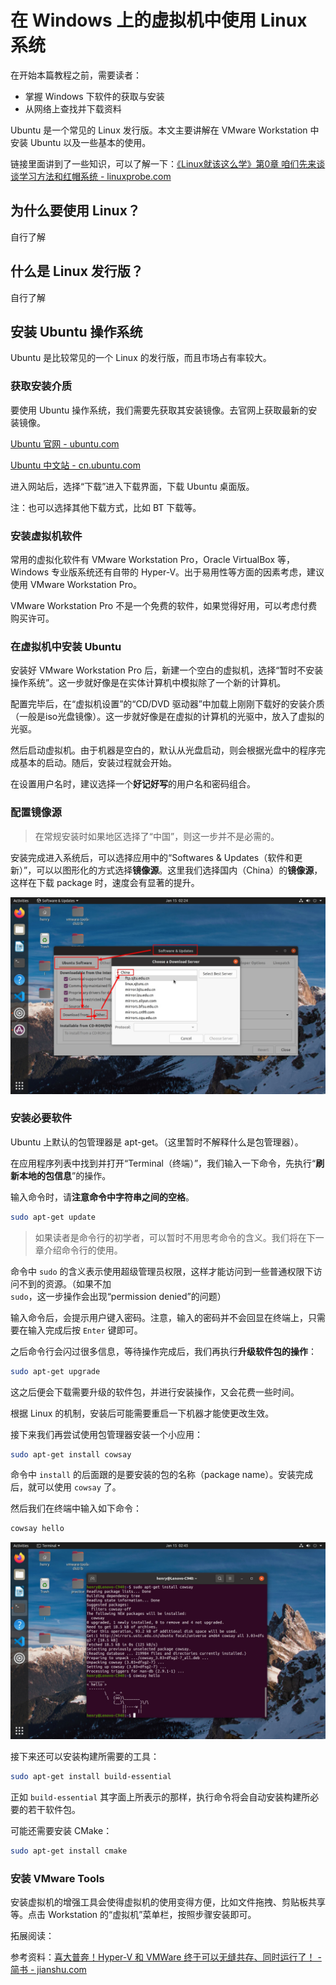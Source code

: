 # 在 Windows 上的虚拟机中使用 Linux 系统

在开始本篇教程之前，需要读者：

- 掌握 Windows 下软件的获取与安装
- 从网络上查找并下载资料

Ubuntu 是一个常见的 Linux 发行版。本文主要讲解在 VMware Workstation 中安装 Ubuntu 以及一些基本的使用。

链接里面讲到了一些知识，可以了解一下：[《Linux就该这么学》第0章 咱们先来谈谈学习方法和红帽系统 - linuxprobe.com](https://www.linuxprobe.com/chapter-00.html)

## 为什么要使用 Linux？

自行了解

## 什么是 Linux 发行版？

自行了解

## 安装 Ubuntu 操作系统

Ubuntu 是比较常见的一个 Linux 的发行版，而且市场占有率较大。

### 获取安装介质

要使用 Ubuntu 操作系统，我们需要先获取其安装镜像。去官网上获取最新的安装镜像。

[Ubuntu 官网 - ubuntu.com](https://ubuntu.com/)

[Ubuntu 中文站 - cn.ubuntu.com](https://cn.ubuntu.com/)

进入网站后，选择“下载”进入下载界面，下载 Ubuntu 桌面版。

注：也可以选择其他下载方式，比如 BT 下载等。

### 安装虚拟机软件

常用的虚拟化软件有 VMware Workstation Pro，Oracle VirtualBox 等，Windows 专业版系统还有自带的 Hyper-V。出于易用性等方面的因素考虑，建议使用 VMware Workstation Pro。

VMware Workstation Pro 不是一个免费的软件，如果觉得好用，可以考虑付费购买许可。

### 在虚拟机中安装 Ubuntu

安装好 VMware Workstation Pro 后，新建一个空白的虚拟机，选择“暂时不安装操作系统”。这一步就好像是在实体计算机中模拟除了一个新的计算机。

配置完毕后，在“虚拟机设置”的“CD/DVD 驱动器”中加载上刚刚下载好的安装介质（一般是iso光盘镜像）。这一步就好像是在虚拟的计算机的光驱中，放入了虚拟的光驱。

然后启动虚拟机。由于机器是空白的，默认从光盘启动，则会根据光盘中的程序完成基本的启动。随后，安装过程就会开始。

在设置用户名时，建议选择一个**好记好写**的用户名和密码组合。

### 配置镜像源

> 在常规安装时如果地区选择了“中国”，则这一步并不是必需的。

安装完成进入系统后，可以选择应用中的“Softwares & Updates（软件和更新）”，可以以图形化的方式选择**镜像源**。这里我们选择国内（China）的**镜像源**，这样在下载 package 时，速度会有显著的提升。

![在Ubuntu中以图形化的方式选择镜像源](./assets/ubuntu-change-source-gui.jpg)

### 安装必要软件

Ubuntu 上默认的包管理器是 apt-get。（这里暂时不解释什么是包管理器）。

在应用程序列表中找到并打开“Terminal（终端）”，我们输入一下命令，先执行“**刷新本地的包信息**”的操作。

输入命令时，请**注意命令中字符串之间的空格**。

```bash
sudo apt-get update
```

> 如果读者是命令行的初学者，可以暂时不用思考命令的含义。我们将在下一章介绍命令行的使用。

命令中 `sudo` 的含义表示使用超级管理员权限，这样才能访问到一些普通权限下访问不到的资源。（如果不加 `sudo`，这一步操作会出现“permission denied”的问题）

输入命令后，会提示用户键入密码。注意，输入的密码并不会回显在终端上，只需要在输入完成后按 `Enter` 键即可。

之后命令行会闪过很多信息，等待操作完成后，我们再执行**升级软件包的操作**：

```bash
sudo apt-get upgrade
```

这之后便会下载需要升级的软件包，并进行安装操作，又会花费一些时间。

根据 Linux 的机制，安装后可能需要重启一下机器才能使更改生效。

接下来我们再尝试使用包管理器安装一个小应用：

```bash
sudo apt-get install cowsay
```

命令中 `install` 的后面跟的是要安装的包的名称（package name）。安装完成后，就可以使用 `cowsay` 了。

然后我们在终端中输入如下命令：

```bash
cowsay hello
```

![包管理示范](assets/ubuntu-package-manager-example.jpg)

接下来还可以安装构建所需要的工具：

```bash
sudo apt-get install build-essential
```

正如 `build-essential` 其字面上所表示的那样，执行命令将会自动安装构建所必要的若干软件包。

可能还需要安装 CMake：

```bash
sudo apt-get install cmake
```

### 安装 VMware Tools

安装虚拟机的增强工具会使得虚拟机的使用变得方便，比如文件拖拽、剪贴板共享等。点击 Workstation 的“虚拟机”菜单栏，按照步骤安装即可。

拓展阅读：

参考资料：[喜大普奔！Hyper-V 和 VMWare 终于可以无缝共存、同时运行了！ - 简书 - jianshu.com](https://www.jianshu.com/p/c02f776a65cd)
